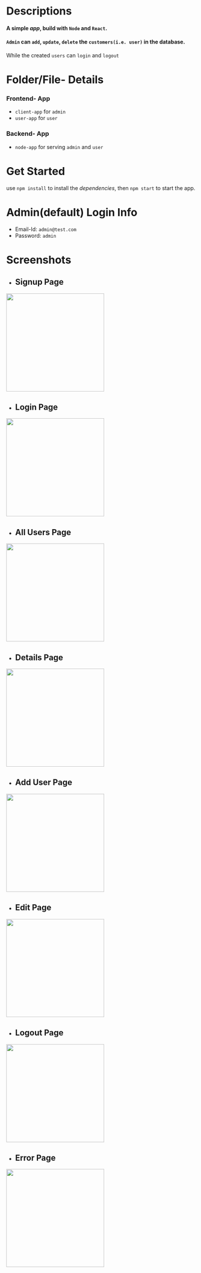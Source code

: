 # Descriptions
#### A simple *app*, build with `Node` and `React`.
#### `Admin` can `add`, `update`, `delete` the `customers(i.e. user)` in the database.
While the created `users` can `login` and `logout` 
#
# Folder/File- Details

### Frontend- App
- `client-app` for `admin`
- `user-app` for `user`
### Backend- App
- `node-app` for serving `admin` and `user`
#
# Get Started
use `npm install` to install the *dependencies*, then `npm start` to start the app.

# Admin(default) Login Info
- Email-Id: `admin@test.com`
- Password: `admin`


#
# Screenshots

- ## Signup Page
<img src="https://user-images.githubusercontent.com/95495655/151062343-11177260-985b-4f4f-82dd-cb4093bba3de.png" width="260px">

- ## Login Page
<img src="https://user-images.githubusercontent.com/95495655/151062337-8a094ab9-411a-4a72-bd77-cad1e3123642.png" width="260px">

- ## All Users Page
<img src="https://user-images.githubusercontent.com/95495655/151062328-89894ddd-6d56-48d5-b716-1e9b902062c8.png" width="260px">

- ## Details Page
<img src="https://user-images.githubusercontent.com/95495655/151062330-73decb55-9bc9-4d20-b6ea-4a6669ad2925.png" width="260px">

- ## Add User Page
<img src="https://user-images.githubusercontent.com/95495655/151062324-d1f473d2-ec97-4107-b53f-34ec49b51931.png" width="260px">

- ## Edit Page
<img src="https://user-images.githubusercontent.com/95495655/151062333-31a8a0f0-b272-4fac-a6fd-dbd581de6b03.png" width="260px">

- ## Logout Page
<img src="https://user-images.githubusercontent.com/95495655/151062338-1910f836-19e2-4b39-a832-aa5c09a618ab.png" width="260px">

- ## Error Page
<img src="https://user-images.githubusercontent.com/95495655/151062335-07cdb4e1-94cb-4865-86a1-4daa1fd355d0.png" width="260px">
